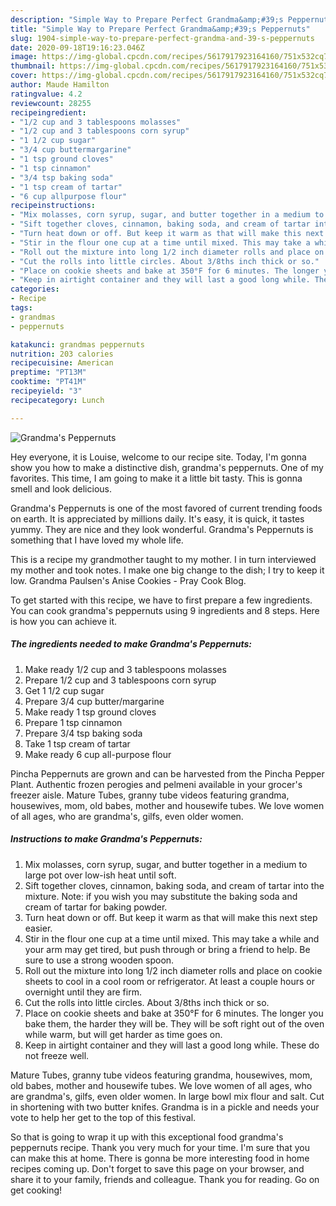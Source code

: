 ```yaml
---
description: "Simple Way to Prepare Perfect Grandma&amp;#39;s Peppernuts"
title: "Simple Way to Prepare Perfect Grandma&amp;#39;s Peppernuts"
slug: 1904-simple-way-to-prepare-perfect-grandma-and-39-s-peppernuts
date: 2020-09-18T19:16:23.046Z
image: https://img-global.cpcdn.com/recipes/5617917923164160/751x532cq70/grandmas-peppernuts-recipe-main-photo.jpg
thumbnail: https://img-global.cpcdn.com/recipes/5617917923164160/751x532cq70/grandmas-peppernuts-recipe-main-photo.jpg
cover: https://img-global.cpcdn.com/recipes/5617917923164160/751x532cq70/grandmas-peppernuts-recipe-main-photo.jpg
author: Maude Hamilton
ratingvalue: 4.2
reviewcount: 28255
recipeingredient:
- "1/2 cup and 3 tablespoons molasses"
- "1/2 cup and 3 tablespoons corn syrup"
- "1 1/2 cup sugar"
- "3/4 cup buttermargarine"
- "1 tsp ground cloves"
- "1 tsp cinnamon"
- "3/4 tsp baking soda"
- "1 tsp cream of tartar"
- "6 cup allpurpose flour"
recipeinstructions:
- "Mix molasses, corn syrup, sugar, and butter together in a medium to large pot over low-ish heat until soft."
- "Sift together cloves, cinnamon, baking soda, and cream of tartar into the mixture. Note: if you wish you may substitute the baking soda and cream of tartar for baking powder."
- "Turn heat down or off. But keep it warm as that will make this next step easier."
- "Stir in the flour one cup at a time until mixed. This may take a while and your arm may get tired, but push through or bring a friend to help. Be sure to use a strong wooden spoon."
- "Roll out the mixture into long 1/2 inch diameter rolls and place on cookie sheets to cool in a cool room or refrigerator. At least a couple hours or overnight until they are firm."
- "Cut the rolls into little circles. About 3/8ths inch thick or so."
- "Place on cookie sheets and bake at 350°F for 6 minutes. The longer you bake them, the harder they will be. They will be soft right out of the oven while warm, but will get harder as time goes on."
- "Keep in airtight container and they will last a good long while. These do not freeze well."
categories:
- Recipe
tags:
- grandmas
- peppernuts

katakunci: grandmas peppernuts 
nutrition: 203 calories
recipecuisine: American
preptime: "PT13M"
cooktime: "PT41M"
recipeyield: "3"
recipecategory: Lunch

---
```



![Grandma&#39;s Peppernuts](https://img-global.cpcdn.com/recipes/5617917923164160/751x532cq70/grandmas-peppernuts-recipe-main-photo.jpg)

Hey everyone, it is Louise, welcome to our recipe site. Today, I'm gonna show you how to make a distinctive dish, grandma&#39;s peppernuts. One of my favorites. This time, I am going to make it a little bit tasty. This is gonna smell and look delicious.

Grandma&#39;s Peppernuts is one of the most favored of current trending foods on earth. It is appreciated by millions daily. It's easy, it is quick, it tastes yummy. They are nice and they look wonderful. Grandma&#39;s Peppernuts is something that I have loved my whole life.

This is a recipe my grandmother taught to my mother. I in turn interviewed my mother and took notes. I make one big change to the dish; I try to keep it low. Grandma Paulsen&#39;s Anise Cookies - Pray Cook Blog.


To get started with this recipe, we have to first prepare a few ingredients. You can cook grandma&#39;s peppernuts using 9 ingredients and 8 steps. Here is how you can achieve it.

<!--inarticleads1-->

##### The ingredients needed to make Grandma&#39;s Peppernuts:

1. Make ready 1/2 cup and 3 tablespoons molasses
1. Prepare 1/2 cup and 3 tablespoons corn syrup
1. Get 1 1/2 cup sugar
1. Prepare 3/4 cup butter/margarine
1. Make ready 1 tsp ground cloves
1. Prepare 1 tsp cinnamon
1. Prepare 3/4 tsp baking soda
1. Take 1 tsp cream of tartar
1. Make ready 6 cup all-purpose flour


Pincha Peppernuts are grown and can be harvested from the Pincha Pepper Plant. Authentic frozen perogies and pelmeni available in your grocer&#39;s freezer aisle. Mature Tubes, granny tube videos featuring grandma, housewives, mom, old babes, mother and housewife tubes. We love women of all ages, who are grandma&#39;s, gilfs, even older women. 

<!--inarticleads2-->

##### Instructions to make Grandma&#39;s Peppernuts:

1. Mix molasses, corn syrup, sugar, and butter together in a medium to large pot over low-ish heat until soft.
1. Sift together cloves, cinnamon, baking soda, and cream of tartar into the mixture. Note: if you wish you may substitute the baking soda and cream of tartar for baking powder.
1. Turn heat down or off. But keep it warm as that will make this next step easier.
1. Stir in the flour one cup at a time until mixed. This may take a while and your arm may get tired, but push through or bring a friend to help. Be sure to use a strong wooden spoon.
1. Roll out the mixture into long 1/2 inch diameter rolls and place on cookie sheets to cool in a cool room or refrigerator. At least a couple hours or overnight until they are firm.
1. Cut the rolls into little circles. About 3/8ths inch thick or so.
1. Place on cookie sheets and bake at 350°F for 6 minutes. The longer you bake them, the harder they will be. They will be soft right out of the oven while warm, but will get harder as time goes on.
1. Keep in airtight container and they will last a good long while. These do not freeze well.


Mature Tubes, granny tube videos featuring grandma, housewives, mom, old babes, mother and housewife tubes. We love women of all ages, who are grandma&#39;s, gilfs, even older women. In large bowl mix flour and salt. Cut in shortening with two butter knifes. Grandma is in a pickle and needs your vote to help her get to the top of this festival. 

So that is going to wrap it up with this exceptional food grandma&#39;s peppernuts recipe. Thank you very much for your time. I'm sure that you can make this at home. There is gonna be more interesting food in home recipes coming up. Don't forget to save this page on your browser, and share it to your family, friends and colleague. Thank you for reading. Go on get cooking!
